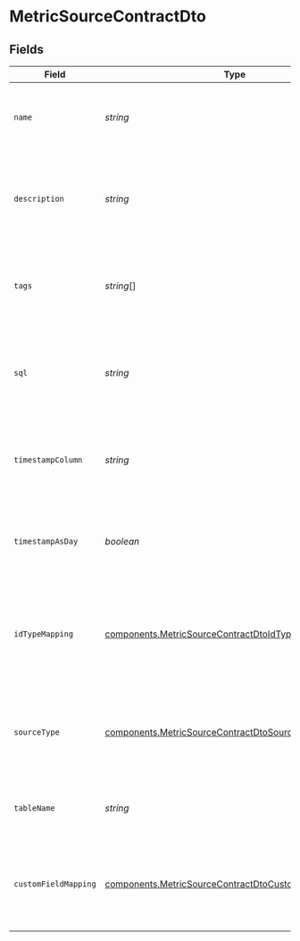 # MetricSourceContractDto


## Fields

| Field                                                                                                                          | Type                                                                                                                           | Required                                                                                                                       | Description                                                                                                                    |
| ------------------------------------------------------------------------------------------------------------------------------ | ------------------------------------------------------------------------------------------------------------------------------ | ------------------------------------------------------------------------------------------------------------------------------ | ------------------------------------------------------------------------------------------------------------------------------ |
| `name`                                                                                                                         | *string*                                                                                                                       | :heavy_check_mark:                                                                                                             | The name of the metric source, serving as its primary identifier.                                                              |
| `description`                                                                                                                  | *string*                                                                                                                       | :heavy_check_mark:                                                                                                             | A detailed description of the metric source, providing context and usage information.                                          |
| `tags`                                                                                                                         | *string*[]                                                                                                                     | :heavy_minus_sign:                                                                                                             | Optional tags for categorizing the metric source and improving searchability.                                                  |
| `sql`                                                                                                                          | *string*                                                                                                                       | :heavy_check_mark:                                                                                                             | The SQL query or statement used to extract data from the metric source.                                                        |
| `timestampColumn`                                                                                                              | *string*                                                                                                                       | :heavy_check_mark:                                                                                                             | The name of the column containing timestamp data for the metric source.                                                        |
| `timestampAsDay`                                                                                                               | *boolean*                                                                                                                      | :heavy_minus_sign:                                                                                                             | Indicates whether the timestamp should be treated as a day-level granularity.                                                  |
| `idTypeMapping`                                                                                                                | [components.MetricSourceContractDtoIdTypeMapping](../../models/components/metricsourcecontractdtoidtypemapping.md)[]           | :heavy_check_mark:                                                                                                             | Array defining the mapping between Statsig unit IDs and their respective source columns.                                       |
| `sourceType`                                                                                                                   | [components.MetricSourceContractDtoSourceType](../../models/components/metricsourcecontractdtosourcetype.md)                   | :heavy_minus_sign:                                                                                                             | The type of source, indicating whether it is a database table or a custom query.                                               |
| `tableName`                                                                                                                    | *string*                                                                                                                       | :heavy_minus_sign:                                                                                                             | The name of the database table if the source type is "table".                                                                  |
| `customFieldMapping`                                                                                                           | [components.MetricSourceContractDtoCustomFieldMapping](../../models/components/metricsourcecontractdtocustomfieldmapping.md)[] | :heavy_minus_sign:                                                                                                             | Optional array defining mappings for custom fields using specific formulas.                                                    |